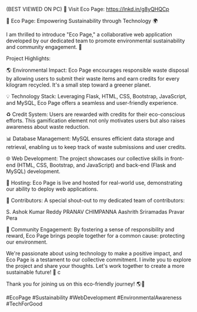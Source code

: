(BEST VIEWED ON PC)
🔗 Visit Eco Page: https://lnkd.in/g8yQHQCp


🌱 Eco Page: Empowering Sustainability through Technology 🌍

I am thrilled to introduce "Eco Page," a collaborative web application developed by our dedicated team to promote environmental sustainability and community engagement. 🌿

Project Highlights:

🌎 Environmental Impact: Eco Page encourages responsible waste disposal by allowing users to submit their waste items and earn credits for every kilogram recycled. It's a small step toward a greener planet.

💡 Technology Stack: Leveraging Flask, HTML, CSS, Bootstrap, JavaScript, and MySQL, Eco Page offers a seamless and user-friendly experience.

♻️ Credit System: Users are rewarded with credits for their eco-conscious efforts. This gamification element not only motivates users but also raises awareness about waste reduction.

📊 Database Management: MySQL ensures efficient data storage and retrieval, enabling us to keep track of waste submissions and user credits.

🌐 Web Development: The project showcases our collective skills in front-end (HTML, CSS, Bootstrap, and JavaScript) and back-end (Flask and MySQL) development.

🚀 Hosting: Eco Page is live and hosted for real-world use, demonstrating our ability to deploy web applications.

🙌 Contributors: A special shout-out to my dedicated team of contributors:

S. Ashok Kumar Reddy
PRANAV CHIMPANNA
Aashrith Sriramadas
Pravar Pera

📢 Community Engagement: By fostering a sense of responsibility and reward, Eco Page brings people together for a common cause: protecting our environment.

We're passionate about using technology to make a positive impact, and Eco Page is a testament to our collective commitment. I invite you to explore the project and share your thoughts. Let's work together to create a more sustainable future! 🌟
c


Thank you for joining us on this eco-friendly journey! 🌎🌿

#EcoPage #Sustainability #WebDevelopment #EnvironmentalAwareness #TechForGood
